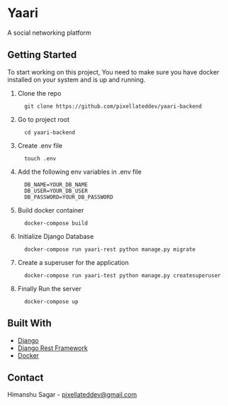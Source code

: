 # Yaari

A social networking platform

## Getting Started

To start working on this project, You need to make sure you have docker installed on your system and is up and running.

1. Clone the repo 
   
         git clone https://github.com/pixellateddev/yaari-backend

2. Go to project root
         
         cd yaari-backend

3. Create .env file

         touch .env

4. Add the following env variables in .env file
      
         DB_NAME=YOUR_DB_NAME
         DB_USER=YOUR_DB_USER
         DB_PASSWORD=YOUR_DB_PASSWORD

5. Build docker container

         docker-compose build

6. Initialize Django Database

         docker-compose run yaari-rest python manage.py migrate

7. Create a superuser for the application

         docker-compose run yaari-test python manage.py createsuperuser

8. Finally Run the server
         
         docker-compose up



## Built With

- [Django](https://www.djangoproject.com/)
- [Django Rest Framework](https://www.django-rest-framework.org/)
- [Docker](https://www.docker.com/)

## Contact

Himanshu Sagar - [pixellateddev@gmail.com]()
